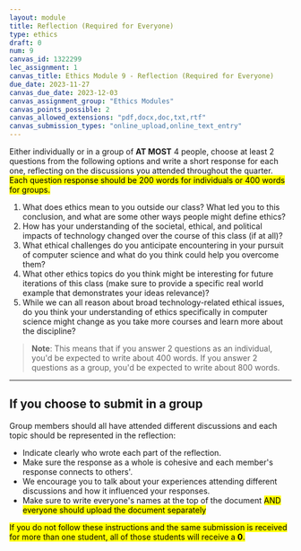 ```yaml
---
layout: module
title: Reflection (Required for Everyone)
type: ethics
draft: 0
num: 9
canvas_id: 1322299 
lec_assignment: 1
canvas_title: Ethics Module 9 - Reflection (Required for Everyone)
due_date: 2023-11-27
canvas_due_date: 2023-12-03
canvas_assignment_group: "Ethics Modules"
canvas_points_possible: 2
canvas_allowed_extensions: "pdf,docx,doc,txt,rtf"
canvas_submission_types: "online_upload,online_text_entry"
---
```


Either individually or in a group of **AT MOST** 4 people, choose at least 2 questions from the following options and write a short response for each one, reflecting on the discussions you attended throughout the quarter. <mark>Each question response should be 200 words for individuals or 400 words for groups.</mark> 

1. What does ethics mean to you outside our class? What led you to this conclusion, and what are some other ways people might define ethics?
2. How has your understanding of the societal, ethical, and political impacts of technology changed over the course of this class (if at all)?
3. What ethical challenges do you anticipate encountering in your pursuit of computer science and what do you think could help you overcome them?
4. What other ethics topics do you think might be interesting for future iterations of this class (make sure to provide a specific real world example that demonstrates your ideas relevance)?
5. While we can all reason about broad technology-related ethical issues, do you think your understanding of ethics specifically in computer science might change as you take more courses and learn more about the discipline?

> **Note**: This means that if you answer 2 questions as an individual, you'd be expected to write about 400 words. If you answer 2 questions as a group, you'd be expected to write about 800 words.

* * *

## If you choose to submit in a group

Group members should all have attended different discussions and each topic should be represented in the reflection:
* Indicate clearly who wrote each part of the reflection.
* Make sure the response as a whole is cohesive and each member's response connects to others'.
* We encourage you to talk about your experiences attending different discussions and how it influenced your responses.
* Make sure to write everyone's names at the top of the document <mark>AND everyone should upload the document separately</mark>

<mark>If you do not follow these instructions and the same submission is received for more than one student, all of those students will receive a **0**.</mark>
